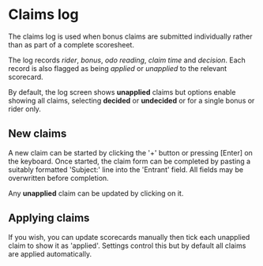 # Claims log

The claims log is used when bonus claims are submitted individually rather than as part of a complete scoresheet.

The log records *rider*, *bonus*, *odo reading*, *claim time* and *decision*. Each record is also flagged as being *applied* or *unapplied*
to the relevant scorecard.

By default, the log screen shows **unapplied** claims but options enable showing all claims, selecting **decided** or **undecided** or for a single bonus or rider only.

## New claims

A new claim can be started by clicking the '+' button or pressing \[Enter] on the keyboard. Once started, the claim form can be completed by pasting a suitably formatted 'Subject:' line into the 'Entrant' field. All fields may be overwritten before completion.

Any **unapplied** claim can be updated by clicking on it.

## Applying claims

If you wish, you can update scorecards manually then tick each unapplied claim to show it as 'applied'. Settings control this but by
default all claims are applied automatically.